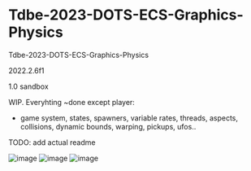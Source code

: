 # Tdbe-2023-DOTS-ECS-Graphics-Physics
Tdbe-2023-DOTS-ECS-Graphics-Physics

2022.2.6f1

1.0 sandbox

WIP. Everyhting ~done except player:
- game system, states, spawners, variable rates, threads, aspects, collisions, dynamic bounds, warping, pickups, ufos..

TODO: add actual readme

![image](https://user-images.githubusercontent.com/1399607/228074792-7a0f2e44-60bf-428c-8fe4-4ac63dca525a.png)
![image](https://user-images.githubusercontent.com/1399607/228077452-9fc860c3-e4eb-4a14-a27d-3230db34fdf4.png)
![image](https://user-images.githubusercontent.com/1399607/228080576-c4664bf1-46d0-47a9-adca-17458bbd6c09.png)
